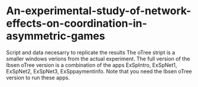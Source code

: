 # An-experimental-study-of-network-effects-on-coordination-in-asymmetric-games
Script and data necesarry to replicate the results
The oTree stript is a smaller windows verions from the actual experiment. The full version of the Ibsen oTree version is a combination of the apps ExSpIntro, ExSpNet1, ExSpNet2, ExSpNet3, ExSppaymentinfo. Note that you need the Ibsen oTree version to run these apps.

